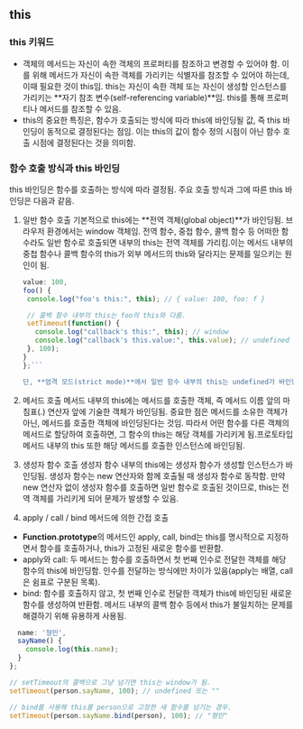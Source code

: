## this

### this 키워드

- 객체의 메서드는 자신이 속한 객체의 프로퍼티를 참조하고 변경할 수 있어야 함. 이를 위해 메서드가 자신이 속한 객체를 가리키는 식별자를 참조할 수 있어야 하는데, 이때 필요한 것이 this임. this는 자신이 속한 객체 또는 자신이 생성할 인스턴스를 가리키는 **자기 참조 변수(self-referencing variable)**임. this를 통해 프로퍼티나 메서드를 참조할 수 있음.
- this의 중요한 특징은, 함수가 호출되는 방식에 따라 this에 바인딩될 값, 즉 this 바인딩이 동적으로 결정된다는 점임. 이는 this의 값이 함수 정의 시점이 아닌 함수 호출 시점에 결정된다는 것을 의미함.

### 함수 호출 방식과 this 바인딩

this 바인딩은 함수를 호출하는 방식에 따라 결정됨. 주요 호출 방식과 그에 따른 this 바인딩은 다음과 같음.

1. 일반 함수 호출
   기본적으로 this에는 **전역 객체(global object)**가 바인딩됨. 브라우저 환경에서는 window 객체임. 전역 함수, 중첩 함수, 콜백 함수 등 어떠한 함수라도 일반 함수로 호출되면 내부의 this는 전역 객체를 가리킴.이는 메서드 내부의 중첩 함수나 콜백 함수의 this가 외부 메서드의 this와 달라지는 문제를 일으키는 원인이 됨.

   ````js const obj = {
   value: 100,
   foo() {
    console.log("foo's this:", this); // { value: 100, foo: f }

    // 콜백 함수 내부의 this는 foo의 this와 다름.
    setTimeout(function() {
      console.log("callback's this:", this); // window
      console.log("callback's this.value:", this.value); // undefined 또는 전역 변수 value
    }, 100);
   }
   };```

   단, **엄격 모드(strict mode)**에서 일반 함수 내부의 this는 undefined가 바인딩됨. 일반 함수에서 this는 의미가 없기 때문임. 이러한 문제를 해결하기 위해 this를 다른 변수에 할당하거나(const that = this;), Function.prototype.bind 메서드를 사용하거나, 화살표 함수를 사용할 수 있음.

   ````

2. 메서드 호출
   메서드 내부의 this에는 메서드를 호출한 객체, 즉 메서드 이름 앞의 마침표(.) 연산자 앞에 기술한 객체가 바인딩됨. 중요한 점은 메서드를 소유한 객체가 아닌, 메서드를 호출한 객체에 바인딩된다는 것임. 따라서 어떤 함수를 다른 객체의 메서드로 할당하여 호출하면, 그 함수의 this는 해당 객체를 가리키게 됨.프로토타입 메서드 내부의 this 또한 해당 메서드를 호출한 인스턴스에 바인딩됨.

3. 생성자 함수 호출
   생성자 함수 내부의 this에는 생성자 함수가 생성할 인스턴스가 바인딩됨. 생성자 함수는 new 연산자와 함께 호출될 때 생성자 함수로 동작함. 만약 new 연산자 없이 생성자 함수를 호출하면 일반 함수로 호출된 것이므로, this는 전역 객체를 가리키게 되어 문제가 발생할 수 있음.

4. apply / call / bind 메서드에 의한 간접 호출

- **Function.prototype**의 메서드인 apply, call, bind는 this를 명시적으로 지정하면서 함수를 호출하거나, this가 고정된 새로운 함수를 반환함.
- apply와 call: 두 메서드는 함수를 호출하면서 첫 번째 인수로 전달한 객체를 해당 함수의 this에 바인딩함. 인수를 전달하는 방식에만 차이가 있음(apply는 배열, call은 쉼표로 구분된 목록).
- bind: 함수를 호출하지 않고, 첫 번째 인수로 전달한 객체가 this에 바인딩된 새로운 함수를 생성하여 반환함. 메서드 내부의 콜백 함수 등에서 this가 불일치하는 문제를 해결하기 위해 유용하게 사용됨.

```js const person = {
  name: '형민',
  sayName() {
    console.log(this.name);
  }
};

// setTimeout의 콜백으로 그냥 넘기면 this는 window가 됨.
setTimeout(person.sayName, 100); // undefined 또는 ""

// bind를 사용해 this를 person으로 고정한 새 함수를 넘기는 경우.
setTimeout(person.sayName.bind(person), 100); // "형민"
```
